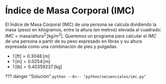 # Índice de Masa Corporal (IMC)

El Índice de Masa Corporal (IMC) de una persona se calcula dividiendo la masa (peso) en kilogramos, entre la altura (en metros) elevada al cuadrado: $IMC = \text{masa}/\text{altura}^2 \, [\text{kg}/\text{m}^2]$.
Queremos un programa para calcular el $IMC$ de una persona a partir de su peso expresado en libras y su altura expresada como una combinación de pies y pulgadas.

* $1 \,[\text{ft}] = 0.3048 \, [\text{m}]$
* $1 \,[\text{in}] = 0.0254 \, [\text{m}]$
* $1\,[\text{lb}] = 0.45359237 \, [\text{kg}]$

??? danger "Solución"
    ```python
    --8<-- "python/secuenciales/imc.py"
    ```